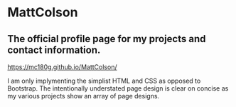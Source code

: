# MattColson
## The official profile page for my projects and contact information.

https://mc180g.github.io/MattColson/

I am only implymenting the simplist HTML and CSS as opposed to Bootstrap. The intentionally understated page design is clear on concise as my various projects show an array of page designs.
